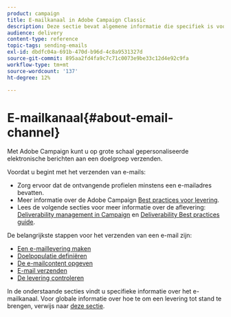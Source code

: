 ```yaml
---
product: campaign
title: E-mailkanaal in Adobe Campaign Classic
description: Deze sectie bevat algemene informatie die specifiek is voor het e-mailkanaal in Adobe Campaign Classic.
audience: delivery
content-type: reference
topic-tags: sending-emails
exl-id: dbdfc04a-691b-470d-b96d-4c8a9531327d
source-git-commit: 895aa2fd4fa9c7c71c0073e9be33c12d4e92c9fa
workflow-type: tm+mt
source-wordcount: '137'
ht-degree: 12%

---
```


# E-mailkanaal{#about-email-channel}

Met Adobe Campaign kunt u op grote schaal gepersonaliseerde elektronische berichten aan een doelgroep verzenden.

Voordat u begint met het verzenden van e-mails:

* Zorg ervoor dat de ontvangende profielen minstens een e-mailadres bevatten.
* Meer informatie over de Adobe Campaign [Best practices voor levering](delivery-best-practices.md).
* Lees de volgende secties voor meer informatie over de aflevering: [Deliverability management in Campaign](about-deliverability.md) en [Deliverability Best practices guide](https://experienceleague.adobe.com/docs/deliverability-learn/deliverability-best-practice-guide/introduction.html?lang=nl).

De belangrijkste stappen voor het verzenden van een e-mail zijn:

* [Een e-maillevering maken](../../delivery/using/creating-an-email-delivery.md)
* [Doelpopulatie definiëren](../../delivery/using/steps-defining-the-target-population.md)
* [De e-mailcontent opgeven](../../delivery/using/defining-the-email-content.md)
* [E-mail verzenden](../../delivery/using/sending-messages.md)
* [De levering controleren](../../delivery/using/about-delivery-monitoring.md)

In de onderstaande secties vindt u specifieke informatie over het e-mailkanaal. Voor globale informatie over hoe te om een levering tot stand te brengen, verwijs naar [deze sectie](steps-about-delivery-creation-steps.md).
